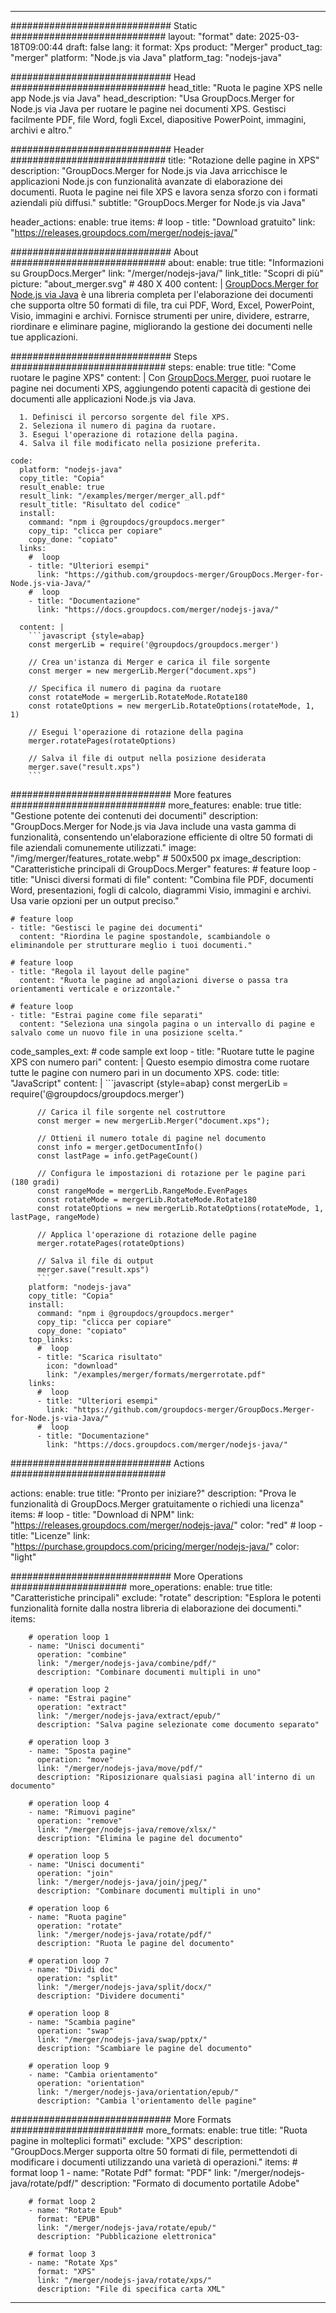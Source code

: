 
---
############################# Static ############################
layout: "format"
date:  2025-03-18T09:00:44
draft: false
lang: it
format: Xps
product: "Merger"
product_tag: "merger"
platform: "Node.js via Java"
platform_tag: "nodejs-java"

############################# Head ############################
head_title: "Ruota le pagine XPS nelle app Node.js via Java"
head_description: "Usa GroupDocs.Merger for Node.js via Java per ruotare le pagine nei documenti XPS. Gestisci facilmente PDF, file Word, fogli Excel, diapositive PowerPoint, immagini, archivi e altro."

############################# Header ############################
title: "Rotazione delle pagine in XPS" 
description: "GroupDocs.Merger for Node.js via Java arricchisce le applicazioni Node.js con funzionalità avanzate di elaborazione dei documenti. Ruota le pagine nei file XPS e lavora senza sforzo con i formati aziendali più diffusi."
subtitle: "GroupDocs.Merger for Node.js via Java" 

header_actions:
  enable: true
  items:
    #  loop
    - title: "Download gratuito"
      link: "https://releases.groupdocs.com/merger/nodejs-java/"
      
############################# About ############################
about:
    enable: true
    title: "Informazioni su GroupDocs.Merger"
    link: "/merger/nodejs-java/"
    link_title: "Scopri di più"
    picture: "about_merger.svg" # 480 X 400
    content: |
       [GroupDocs.Merger for Node.js via Java](/merger/nodejs-java/) è una libreria completa per l'elaborazione dei documenti che supporta oltre 50 formati di file, tra cui PDF, Word, Excel, PowerPoint, Visio, immagini e archivi. Fornisce strumenti per unire, dividere, estrarre, riordinare e eliminare pagine, migliorando la gestione dei documenti nelle tue applicazioni.

############################# Steps ############################
steps:
    enable: true
    title: "Come ruotare le pagine XPS"
    content: |
      Con [GroupDocs.Merger](/merger/nodejs-java/), puoi ruotare le pagine nei documenti XPS, aggiungendo potenti capacità di gestione dei documenti alle applicazioni Node.js via Java.
      
      1. Definisci il percorso sorgente del file XPS.
      2. Seleziona il numero di pagina da ruotare.
      3. Esegui l'operazione di rotazione della pagina.
      4. Salva il file modificato nella posizione preferita.
   
    code:
      platform: "nodejs-java"
      copy_title: "Copia"
      result_enable: true
      result_link: "/examples/merger/merger_all.pdf"
      result_title: "Risultato del codice"
      install:
        command: "npm i @groupdocs/groupdocs.merger"
        copy_tip: "clicca per copiare"
        copy_done: "copiato"
      links:
        #  loop
        - title: "Ulteriori esempi"
          link: "https://github.com/groupdocs-merger/GroupDocs.Merger-for-Node.js-via-Java/"
        #  loop
        - title: "Documentazione"
          link: "https://docs.groupdocs.com/merger/nodejs-java/"
          
      content: |
        ```javascript {style=abap}
        const mergerLib = require('@groupdocs/groupdocs.merger')

        // Crea un'istanza di Merger e carica il file sorgente
        const merger = new mergerLib.Merger("document.xps")

        // Specifica il numero di pagina da ruotare
        const rotateMode = mergerLib.RotateMode.Rotate180
        const rotateOptions = new mergerLib.RotateOptions(rotateMode, 1, 1)

        // Esegui l'operazione di rotazione della pagina
        merger.rotatePages(rotateOptions)

        // Salva il file di output nella posizione desiderata
        merger.save("result.xps")
        ```            

############################# More features ############################
more_features:
  enable: true
  title: "Gestione potente dei contenuti dei documenti"
  description: "GroupDocs.Merger for Node.js via Java include una vasta gamma di funzionalità, consentendo un'elaborazione efficiente di oltre 50 formati di file aziendali comunemente utilizzati."
  image: "/img/merger/features_rotate.webp" # 500x500 px
  image_description: "Caratteristiche principali di GroupDocs.Merger"
  features:
    # feature loop
    - title: "Unisci diversi formati di file"
      content: "Combina file PDF, documenti Word, presentazioni, fogli di calcolo, diagrammi Visio, immagini e archivi. Usa varie opzioni per un output preciso."

    # feature loop
    - title: "Gestisci le pagine dei documenti"
      content: "Riordina le pagine spostandole, scambiandole o eliminandole per strutturare meglio i tuoi documenti."

    # feature loop
    - title: "Regola il layout delle pagine"
      content: "Ruota le pagine ad angolazioni diverse o passa tra orientamenti verticale e orizzontale."

    # feature loop
    - title: "Estrai pagine come file separati"
      content: "Seleziona una singola pagina o un intervallo di pagine e salvalo come un nuovo file in una posizione scelta."
      
  code_samples_ext:
    # code sample ext loop
    - title: "Ruotare tutte le pagine XPS con numero pari"
      content: |
        Questo esempio dimostra come ruotare tutte le pagine con numero pari in un documento XPS.
      code:
        title: "JavaScript"
        content: |
          ```javascript {style=abap}
          const mergerLib = require('@groupdocs/groupdocs.merger')
          
          // Carica il file sorgente nel costruttore
          const merger = new mergerLib.Merger("document.xps");

          // Ottieni il numero totale di pagine nel documento
          const info = merger.getDocumentInfo()
          const lastPage = info.getPageCount()

          // Configura le impostazioni di rotazione per le pagine pari (180 gradi)
          const rangeMode = mergerLib.RangeMode.EvenPages
          const rotateMode = mergerLib.RotateMode.Rotate180
          const rotateOptions = new mergerLib.RotateOptions(rotateMode, 1, lastPage, rangeMode)
          
          // Applica l'operazione di rotazione delle pagine
          merger.rotatePages(rotateOptions)

          // Salva il file di output
          merger.save("result.xps")
          ```
        platform: "nodejs-java"
        copy_title: "Copia"
        install:
          command: "npm i @groupdocs/groupdocs.merger"
          copy_tip: "clicca per copiare"
          copy_done: "copiato"
        top_links:
          #  loop
          - title: "Scarica risultato"
            icon: "download"
            link: "/examples/merger/formats/mergerrotate.pdf"
        links:
          #  loop
          - title: "Ulteriori esempi"
            link: "https://github.com/groupdocs-merger/GroupDocs.Merger-for-Node.js-via-Java/"
          #  loop
          - title: "Documentazione"
            link: "https://docs.groupdocs.com/merger/nodejs-java/"
            

            


############################# Actions ############################

actions:
  enable: true
  title: "Pronto per iniziare?"
  description: "Prova le funzionalità di GroupDocs.Merger gratuitamente o richiedi una licenza"
  items:
    #  loop
    - title: "Download di NPM"
      link: "https://releases.groupdocs.com/merger/nodejs-java/"
      color: "red"
        #  loop
    - title: "Licenze"
      link: "https://purchase.groupdocs.com/pricing/merger/nodejs-java/"
      color: "light"


############################# More Operations #####################
more_operations:
    enable: true
    title: "Caratteristiche principali"
    exclude: "rotate"
    description: "Esplora le potenti funzionalità fornite dalla nostra libreria di elaborazione dei documenti."
    items: 
          
        # operation loop 1
        - name: "Unisci documenti"
          operation: "combine"
          link: "/merger/nodejs-java/combine/pdf/"
          description: "Combinare documenti multipli in uno"

        # operation loop 2
        - name: "Estrai pagine"
          operation: "extract"
          link: "/merger/nodejs-java/extract/epub/"
          description: "Salva pagine selezionate come documento separato"

        # operation loop 3
        - name: "Sposta pagine"
          operation: "move"
          link: "/merger/nodejs-java/move/pdf/"
          description: "Riposizionare qualsiasi pagina all'interno di un documento"

        # operation loop 4
        - name: "Rimuovi pagine"
          operation: "remove"
          link: "/merger/nodejs-java/remove/xlsx/"
          description: "Elimina le pagine del documento"

        # operation loop 5
        - name: "Unisci documenti"
          operation: "join"
          link: "/merger/nodejs-java/join/jpeg/"
          description: "Combinare documenti multipli in uno"

        # operation loop 6
        - name: "Ruota pagine"
          operation: "rotate"
          link: "/merger/nodejs-java/rotate/pdf/"
          description: "Ruota le pagine del documento"

        # operation loop 7
        - name: "Dividi doc"
          operation: "split"
          link: "/merger/nodejs-java/split/docx/"
          description: "Dividere documenti"

        # operation loop 8
        - name: "Scambia pagine"
          operation: "swap"
          link: "/merger/nodejs-java/swap/pptx/"
          description: "Scambiare le pagine del documento"

        # operation loop 9
        - name: "Cambia orientamento"
          operation: "orientation"
          link: "/merger/nodejs-java/orientation/epub/"
          description: "Cambia l'orientamento delle pagine"
          
        
          
############################# More Formats ########################
more_formats:
    enable: true
    title: "Ruota pagine in molteplici formati"
    exclude: "XPS"
    description: "GroupDocs.Merger supporta oltre 50 formati di file, permettendoti di modificare i documenti utilizzando una varietà di operazioni."
    items: 
        # format loop 1
        - name: "Rotate Pdf"
          format: "PDF"
          link: "/merger/nodejs-java/rotate/pdf/"
          description: "Formato di documento portatile Adobe"

        # format loop 2
        - name: "Rotate Epub"
          format: "EPUB"
          link: "/merger/nodejs-java/rotate/epub/"
          description: "Pubblicazione elettronica"

        # format loop 3
        - name: "Rotate Xps"
          format: "XPS"
          link: "/merger/nodejs-java/rotate/xps/"
          description: "File di specifica carta XML"


---